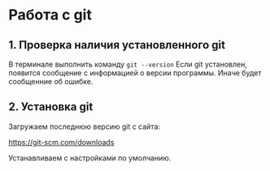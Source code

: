 # Работа с git
## 1. Проверка наличия установленного git
В терминале выполнить команду `git --version`
Если git установлен, появится сообщение с информацией о версии программы. Иначе будет сообщенние об ошибке.

## 2. Установка git
Загружаем последнюю версию git с сайта:

https://git-scm.com/downloads

Устанавливаем с настройками по умолчанию.


